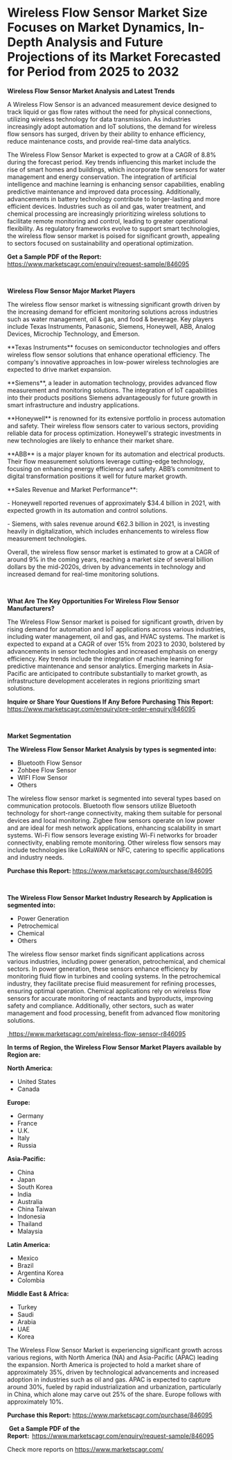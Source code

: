 <p><h1>Wireless Flow Sensor Market Size Focuses on Market Dynamics, In-Depth Analysis and Future Projections of its Market Forecasted for Period from 2025 to 2032</h1></p><p><strong>Wireless Flow Sensor Market Analysis and Latest Trends</strong></p>
<p><p>A Wireless Flow Sensor is an advanced measurement device designed to track liquid or gas flow rates without the need for physical connections, utilizing wireless technology for data transmission. As industries increasingly adopt automation and IoT solutions, the demand for wireless flow sensors has surged, driven by their ability to enhance efficiency, reduce maintenance costs, and provide real-time data analytics.</p><p>The Wireless Flow Sensor Market is expected to grow at a CAGR of 8.8% during the forecast period. Key trends influencing this market include the rise of smart homes and buildings, which incorporate flow sensors for water management and energy conservation. The integration of artificial intelligence and machine learning is enhancing sensor capabilities, enabling predictive maintenance and improved data processing. Additionally, advancements in battery technology contribute to longer-lasting and more efficient devices. Industries such as oil and gas, water treatment, and chemical processing are increasingly prioritizing wireless solutions to facilitate remote monitoring and control, leading to greater operational flexibility. As regulatory frameworks evolve to support smart technologies, the wireless flow sensor market is poised for significant growth, appealing to sectors focused on sustainability and operational optimization.</p></p>
<p><strong>Get a Sample PDF of the Report:&nbsp;</strong> <a href="https://www.marketscagr.com/enquiry/request-sample/846095?utm_campaign=2468&utm_medium=2&utm_source=Github&utm_content=ia&utm_term=06042025&utm_id=wireless-flow-sensor">https://www.marketscagr.com/enquiry/request-sample/846095</a></p>
<p>&nbsp;</p>
<p><strong>Wireless Flow Sensor Major Market Players</strong></p>
<p><p>The wireless flow sensor market is witnessing significant growth driven by the increasing demand for efficient monitoring solutions across industries such as water management, oil & gas, and food & beverage. Key players include Texas Instruments, Panasonic, Siemens, Honeywell, ABB, Analog Devices, Microchip Technology, and Emerson.</p><p>**Texas Instruments** focuses on semiconductor technologies and offers wireless flow sensor solutions that enhance operational efficiency. The company's innovative approaches in low-power wireless technologies are expected to drive market expansion.</p><p>**Siemens**, a leader in automation technology, provides advanced flow measurement and monitoring solutions. The integration of IoT capabilities into their products positions Siemens advantageously for future growth in smart infrastructure and industry applications.</p><p>**Honeywell** is renowned for its extensive portfolio in process automation and safety. Their wireless flow sensors cater to various sectors, providing reliable data for process optimization. Honeywell's strategic investments in new technologies are likely to enhance their market share.</p><p>**ABB** is a major player known for its automation and electrical products. Their flow measurement solutions leverage cutting-edge technology, focusing on enhancing energy efficiency and safety. ABB’s commitment to digital transformation positions it well for future market growth.</p><p>**Sales Revenue and Market Performance**: </p><p>- Honeywell reported revenues of approximately $34.4 billion in 2021, with expected growth in its automation and control solutions.</p><p>- Siemens, with sales revenue around €62.3 billion in 2021, is investing heavily in digitalization, which includes enhancements to wireless flow measurement technologies.</p><p>Overall, the wireless flow sensor market is estimated to grow at a CAGR of around 9% in the coming years, reaching a market size of several billion dollars by the mid-2020s, driven by advancements in technology and increased demand for real-time monitoring solutions.</p></p>
<p>&nbsp;</p>
<p><strong>What Are The Key Opportunities For Wireless Flow Sensor Manufacturers?</strong></p>
<p><p>The Wireless Flow Sensor market is poised for significant growth, driven by rising demand for automation and IoT applications across various industries, including water management, oil and gas, and HVAC systems. The market is expected to expand at a CAGR of over 15% from 2023 to 2030, bolstered by advancements in sensor technologies and increased emphasis on energy efficiency. Key trends include the integration of machine learning for predictive maintenance and sensor analytics. Emerging markets in Asia-Pacific are anticipated to contribute substantially to market growth, as infrastructure development accelerates in regions prioritizing smart solutions.</p></p>
<p><strong>Inquire or Share Your Questions If Any Before Purchasing This Report:</strong> <a href="https://www.marketscagr.com/enquiry/pre-order-enquiry/846095?utm_campaign=2468&utm_medium=2&utm_source=Github&utm_content=ia&utm_term=06042025&utm_id=wireless-flow-sensor">https://www.marketscagr.com/enquiry/pre-order-enquiry/846095</a></p>
<p>&nbsp;</p>
<p><strong>Market Segmentation</strong></p>
<p><strong>The Wireless Flow Sensor Market Analysis by types is segmented into:</strong></p>
<p><ul><li>Bluetooth Flow Sensor</li><li>Zohbee Flow Sensor</li><li>WIFI Flow Sensor</li><li>Others</li></ul></p>
<p><p>The wireless flow sensor market is segmented into several types based on communication protocols. Bluetooth flow sensors utilize Bluetooth technology for short-range connectivity, making them suitable for personal devices and local monitoring. Zigbee flow sensors operate on low power and are ideal for mesh network applications, enhancing scalability in smart systems. Wi-Fi flow sensors leverage existing Wi-Fi networks for broader connectivity, enabling remote monitoring. Other wireless flow sensors may include technologies like LoRaWAN or NFC, catering to specific applications and industry needs.</p></p>
<p><strong>Purchase this Report:&nbsp;</strong><a href="https://www.marketscagr.com/purchase/846095?utm_campaign=2468&utm_medium=2&utm_source=Github&utm_content=ia&utm_term=06042025&utm_id=wireless-flow-sensor">https://www.marketscagr.com/purchase/846095</a></p>
<p>&nbsp;</p>
<p><strong>The Wireless Flow Sensor Market Industry Research by Application is segmented into:</strong></p>
<p><ul><li>Power Generation</li><li>Petrochemical</li><li>Chemical</li><li>Others</li></ul></p>
<p><p>The wireless flow sensor market finds significant applications across various industries, including power generation, petrochemical, and chemical sectors. In power generation, these sensors enhance efficiency by monitoring fluid flow in turbines and cooling systems. In the petrochemical industry, they facilitate precise fluid measurement for refining processes, ensuring optimal operation. Chemical applications rely on wireless flow sensors for accurate monitoring of reactants and byproducts, improving safety and compliance. Additionally, other sectors, such as water management and food processing, benefit from advanced flow monitoring solutions.</p></p>
<p><a href="https://www.marketscagr.com/wireless-flow-sensor-r846095?utm_campaign=2468&utm_medium=2&utm_source=Github&utm_content=ia&utm_term=06042025&utm_id=wireless-flow-sensor">&nbsp;https://www.marketscagr.com/wireless-flow-sensor-r846095</a></p>
<p><strong>In terms of Region, the Wireless Flow Sensor Market Players available by Region are:</strong></p>
<p>
    <p> <strong> North America: </strong>
        <ul>
            <li>United States</li>
            <li>Canada</li>
        </ul>
        </p> 
    <p> <strong> Europe: </strong>
        <ul>
            <li>Germany</li>
            <li>France</li>
            <li>U.K.</li>
            <li>Italy</li>
            <li>Russia</li>
        </ul>
        </p> 
    <p> <strong> Asia-Pacific: </strong>
        <ul>
            <li>China</li>
            <li>Japan</li>
            <li>South Korea</li>
            <li>India</li>
            <li>Australia</li>
            <li>China Taiwan</li>
            <li>Indonesia</li>
            <li>Thailand</li>
            <li>Malaysia</li>
        </ul>
        </p> 
    <p> <strong> Latin America: </strong>
        <ul>
            <li>Mexico</li>
            <li>Brazil</li>
            <li>Argentina Korea</li>
            <li>Colombia</li>
        </ul>
        </p> 
    <p> <strong> Middle East & Africa: </strong>
        <ul>
            <li>Turkey</li>
            <li>Saudi</li>
            <li>Arabia</li>
            <li>UAE</li>
            <li>Korea</li>
        </ul>
    </p>
    </p>
<p><p>The Wireless Flow Sensor Market is experiencing significant growth across various regions, with North America (NA) and Asia-Pacific (APAC) leading the expansion. North America is projected to hold a market share of approximately 35%, driven by technological advancements and increased adoption in industries such as oil and gas. APAC is expected to capture around 30%, fueled by rapid industrialization and urbanization, particularly in China, which alone may carve out 25% of the share. Europe follows with approximately 10%.</p></p>
<p><strong>Purchase this Report: </strong><a href="https://www.marketscagr.com/purchase/846095?utm_campaign=2468&utm_medium=2&utm_source=Github&utm_content=ia&utm_term=06042025&utm_id=wireless-flow-sensor">https://www.marketscagr.com/purchase/846095</a></p>
<p>&nbsp;<strong>Get a Sample PDF of the Report:&nbsp;&nbsp;</strong><a href="https://www.marketscagr.com/enquiry/request-sample/846095?utm_campaign=2468&utm_medium=2&utm_source=Github&utm_content=ia&utm_term=06042025&utm_id=wireless-flow-sensor">https://www.marketscagr.com/enquiry/request-sample/846095</a></p>
<p><strong></strong></p>
<p>Check more reports on <a href="https://www.marketscagr.com/?utm_campaign=2468&utm_medium=2&utm_source=Github&utm_content=ia&utm_term=06042025&utm_id=wireless-flow-sensor">https://www.marketscagr.com/</a></p>